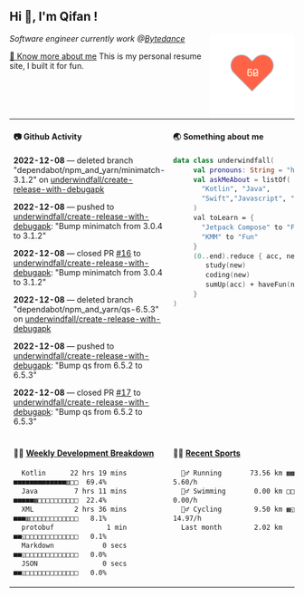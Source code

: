  <h2> Hi 👋, I'm Qifan ! </h2>
 <a href="https://github.com/underwindfall/iBeats"><img align="right" width="150px" src="https://raw.githubusercontent.com/underwindfall/iBeats/main/files/heart.svg"/></a>
 <p><em>Software engineer currently work @<a href="https://www.bytedance.com/en/">Bytedance</a></em></p>
 <p><a href="https://qifanyang.com/resume" target="_blank"> 🔭 Know more about me</a> This is my personal resume site, I built it for fun.</p>
 <table width="960px"><tr><td valign="top" width="50%">

  #### 📷 Github Activity
  <!-- githubActivity starts -->
**2022-12-08** — deleted branch "dependabot/npm_and_yarn/minimatch-3.1.2" on [underwindfall/create-release-with-debugapk](https://api.github.com/repos/underwindfall/create-release-with-debugapk)

**2022-12-08** — pushed to [underwindfall/create-release-with-debugapk](https://api.github.com/repos/underwindfall/create-release-with-debugapk): "Bump minimatch from 3.0.4 to 3.1.2"

**2022-12-08** — closed PR [#16](https://api.github.com/repos/underwindfall/create-release-with-debugapk/pulls/16) to [underwindfall/create-release-with-debugapk](https://api.github.com/repos/underwindfall/create-release-with-debugapk): "Bump minimatch from 3.0.4 to 3.1.2"

**2022-12-08** — deleted branch "dependabot/npm_and_yarn/qs-6.5.3" on [underwindfall/create-release-with-debugapk](https://api.github.com/repos/underwindfall/create-release-with-debugapk)

**2022-12-08** — pushed to [underwindfall/create-release-with-debugapk](https://api.github.com/repos/underwindfall/create-release-with-debugapk): "Bump qs from 6.5.2 to 6.5.3"

**2022-12-08** — closed PR [#17](https://api.github.com/repos/underwindfall/create-release-with-debugapk/pulls/17) to [underwindfall/create-release-with-debugapk](https://api.github.com/repos/underwindfall/create-release-with-debugapk): "Bump qs from 6.5.2 to 6.5.3"
  <!-- githubActivity ends -->
  </td><td valign="top" width="50%">

  #### 🌏 Something about me
  <!-- profile starts -->
  ```kotlin
  data class underwindfall(
       val pronouns: String = "he|him",
       val askMeAbout = listOf(
         "Kotlin", "Java",
         "Swift","Javascript", "Typescript"
       )
       val toLearn = {
         "Jetpack Compose" to "Future",
         "KMM" to "Fun"
       }
       (0..end).reduce { acc, new ->
          study(new)
          coding(new)
          sumUp(acc) + haveFun(new)
       }
  )
  ```
  <!-- profile ends -->
  </td></tr><tr><td valign="top" width="50%">
  
  #### 🏊‍♂️ <a href="https://gist.github.com/underwindfall/377ee88ba1fabd1e93516e48ca9c61eb" target="_blank">Weekly Development Breakdown</a>
   <!-- codeTime starts -->
   ```text
     Kotlin      22 hrs 19 mins  ■■■■■■■■■■■■■▥□□  69.4%
     Java         7 hrs 11 mins  ■■■■■▦□□□□□□□□□□  22.4%
     XML          2 hrs 36 mins  ■■■▥□□□□□□□□□□□□   8.1%
     protobuf             1 min  ■■◱□□□□□□□□□□□□□   0.1%
     Markdown            0 secs  ■■◱□□□□□□□□□□□□□   0.0%
     JSON                0 secs  ■■◱□□□□□□□□□□□□□   0.0%
   ```
   <!-- codeTime starts -->
   </td>
   <td valign="top" width="50%">

   #### 🤾‍♂️ <a href="https://gist.github.com/underwindfall/76198d6f6918f9f94d022c8ad881f98b" target="_blank">Recent Sports</a>

   <!-- Sports starts -->
   ```text
     ‍🏃‍♂️ Running       73.56 km ▩▩▩▩▩▩▩▩▩▩▨□  5.60/h
     🏊‍♂️ Swimming       0.00 km □□□□□□□□□□□□  0.00/h
     🚴‍♂️ Cycling        9.50 km ▩◱□□□□□□□□□□ 14.97/h
     Last month        2.02 km   0:16h
   ```
   <!-- Sports ends -->
   </td></tr></table>
